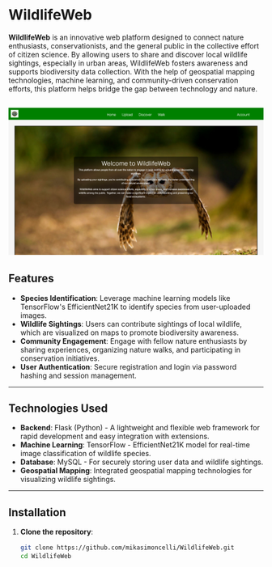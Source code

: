 # WildlifeWeb

**WildlifeWeb** is an innovative web platform designed to connect nature enthusiasts, conservationists, and the general public in the collective effort of citizen science. By allowing users to share and discover local wildlife sightings, especially in urban areas, WildlifeWeb fosters awareness and supports biodiversity data collection. With the help of geospatial mapping technologies, machine learning, and community-driven conservation efforts, this platform helps bridge the gap between technology and nature.

![WildlifeWeb Preview](Screenshot%202025-01-30%20at%2018.17.30.png)  <!-- Add this line to include your image -->
---

## Features

- **Species Identification**: Leverage machine learning models like TensorFlow's EfficientNet21K to identify species from user-uploaded images.
- **Wildlife Sightings**: Users can contribute sightings of local wildlife, which are visualized on maps to promote biodiversity awareness.
- **Community Engagement**: Engage with fellow nature enthusiasts by sharing experiences, organizing nature walks, and participating in conservation initiatives.
- **User Authentication**: Secure registration and login via password hashing and session management.
  
---

## Technologies Used

- **Backend**: Flask (Python) - A lightweight and flexible web framework for rapid development and easy integration with extensions.
- **Machine Learning**: TensorFlow - EfficientNet21K model for real-time image classification of wildlife species.
- **Database**: MySQL - For securely storing user data and wildlife sightings.
- **Geospatial Mapping**: Integrated geospatial mapping technologies for visualizing wildlife sightings.

---

## Installation

1. **Clone the repository**:
   ```bash
   git clone https://github.com/mikasimoncelli/WildlifeWeb.git
   cd WildlifeWeb
